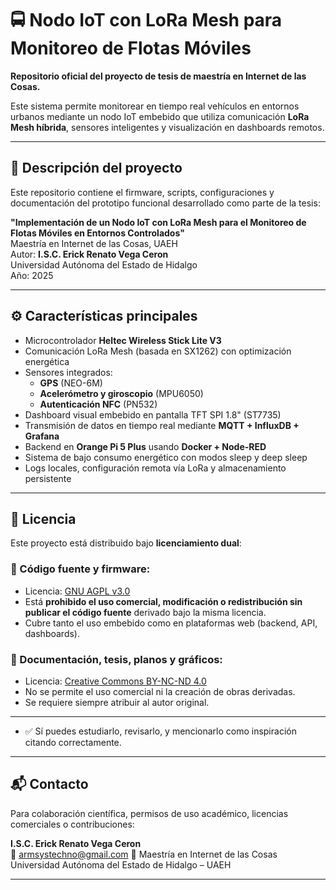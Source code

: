 # 🚍 Nodo IoT con LoRa Mesh para Monitoreo de Flotas Móviles

**Repositorio oficial del proyecto de tesis de maestría en Internet de las Cosas.**

Este sistema permite monitorear en tiempo real vehículos en entornos urbanos mediante un nodo IoT embebido que utiliza comunicación **LoRa Mesh híbrida**, sensores inteligentes y visualización en dashboards remotos.

---

## 🧠 Descripción del proyecto

Este repositorio contiene el firmware, scripts, configuraciones y documentación del prototipo funcional desarrollado como parte de la tesis:

**"Implementación de un Nodo IoT con LoRa Mesh para el Monitoreo de Flotas Móviles en Entornos Controlados"**  
Maestría en Internet de las Cosas, UAEH  
Autor: **I.S.C. Erick Renato Vega Ceron**  
Universidad Autónoma del Estado de Hidalgo  
Año: 2025

---

## ⚙️ Características principales

- Microcontrolador **Heltec Wireless Stick Lite V3**
- Comunicación LoRa Mesh (basada en SX1262) con optimización energética
- Sensores integrados:
  - **GPS** (NEO-6M)
  - **Acelerómetro y giroscopio** (MPU6050)
  - **Autenticación NFC** (PN532)
- Dashboard visual embebido en pantalla TFT SPI 1.8" (ST7735)
- Transmisión de datos en tiempo real mediante **MQTT + InfluxDB + Grafana**
- Backend en **Orange Pi 5 Plus** usando **Docker + Node-RED**
- Sistema de bajo consumo energético con modos sleep y deep sleep
- Logs locales, configuración remota vía LoRa y almacenamiento persistente

---

## 🔐 Licencia

Este proyecto está distribuido bajo **licenciamiento dual**:

### 🧠 Código fuente y firmware:
- Licencia: [GNU AGPL v3.0](https://www.gnu.org/licenses/agpl-3.0.html)  
- Está **prohibido el uso comercial, modificación o redistribución sin publicar el código fuente** derivado bajo la misma licencia.
- Cubre tanto el uso embebido como en plataformas web (backend, API, dashboards).

### 📄 Documentación, tesis, planos y gráficos:
- Licencia: [Creative Commons BY-NC-ND 4.0](https://creativecommons.org/licenses/by-nc-nd/4.0/)
- No se permite el uso comercial ni la creación de obras derivadas.
- Se requiere siempre atribuir al autor original.

---

- ✅ Sí puedes estudiarlo, revisarlo, y mencionarlo como inspiración citando correctamente.

---

## 📬 Contacto

Para colaboración científica, permisos de uso académico, licencias comerciales o contribuciones:

**I.S.C. Erick Renato Vega Ceron**  
📧 armsystechno@gmail.com
🏫 Maestría en Internet de las Cosas  
Universidad Autónoma del Estado de Hidalgo – UAEH


---

